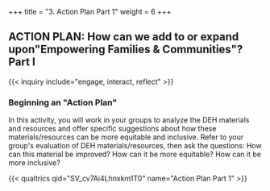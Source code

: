 +++
title = "3. Action Plan Part 1"
weight = 6
+++

## ACTION PLAN: How can we add to or expand upon"Empowering Families & Communities"? Part I

{{< inquiry include="engage, interact, reflect" >}}

### Beginning an "Action Plan"

In this activity, you will work in your groups to analyze the DEH materials and resources and offer specific suggestions about how these materials/resources can be more equitable and inclusive. Refer to your group's evaluation of DEH materials/resources, then ask the questions: How can this material be improved? How can it be more equitable? How can it be more inclusive?

{{< qualtrics qid="SV_cv7Ai4Lhnxkm1T0" name="Action Plan Part 1" >}}
